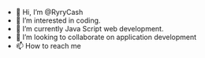 - 👋 Hi, I’m @RyryCash
- 👀 I’m interested in coding.
- 🌱 I’m currently Java Script web development.
- 💞️ I’m looking to collaborate on application development 
- 📫 How to reach me 

<!---
RyryCash/RyryCash is a ✨ special ✨ repository because its `README.md` (this file) appears on your GitHub profile.
You can click the Preview link to take a look at your changes.
--->
